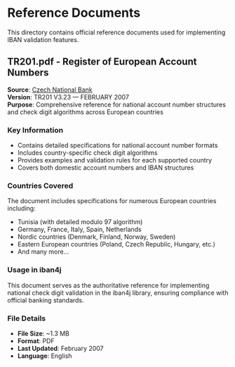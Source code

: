 # Reference Documents

This directory contains official reference documents used for implementing IBAN validation features.

## TR201.pdf - Register of European Account Numbers

**Source**: [Czech National Bank](https://www.cnb.cz/export/sites/cnb/cs/platebni-styk/.galleries/iban/download/TR201.pdf)  
**Version**: TR201 V3.23 — FEBRUARY 2007  
**Purpose**: Comprehensive reference for national account number structures and check digit algorithms across European countries

### Key Information
- Contains detailed specifications for national account number formats
- Includes country-specific check digit algorithms
- Provides examples and validation rules for each supported country
- Covers both domestic account numbers and IBAN structures

### Countries Covered
The document includes specifications for numerous European countries including:
- Tunisia (with detailed modulo 97 algorithm)
- Germany, France, Italy, Spain, Netherlands
- Nordic countries (Denmark, Finland, Norway, Sweden)
- Eastern European countries (Poland, Czech Republic, Hungary, etc.)
- And many more...

### Usage in iban4j
This document serves as the authoritative reference for implementing national check digit validation in the iban4j library, ensuring compliance with official banking standards.

### File Details
- **File Size**: ~1.3 MB
- **Format**: PDF
- **Last Updated**: February 2007
- **Language**: English
